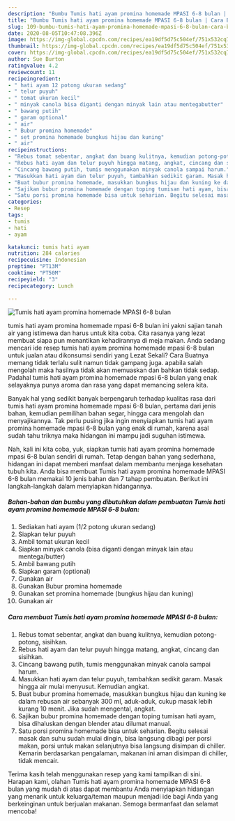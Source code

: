 ```yaml
---
description: "Bumbu Tumis hati ayam promina homemade MPASI 6-8 bulan | Cara Buat Tumis hati ayam promina homemade MPASI 6-8 bulan Yang Enak dan Simpel"
title: "Bumbu Tumis hati ayam promina homemade MPASI 6-8 bulan | Cara Buat Tumis hati ayam promina homemade MPASI 6-8 bulan Yang Enak dan Simpel"
slug: 109-bumbu-tumis-hati-ayam-promina-homemade-mpasi-6-8-bulan-cara-buat-tumis-hati-ayam-promina-homemade-mpasi-6-8-bulan-yang-enak-dan-simpel
date: 2020-08-05T10:47:08.396Z
image: https://img-global.cpcdn.com/recipes/ea19df5d75c504ef/751x532cq70/tumis-hati-ayam-promina-homemade-mpasi-6-8-bulan-foto-resep-utama.jpg
thumbnail: https://img-global.cpcdn.com/recipes/ea19df5d75c504ef/751x532cq70/tumis-hati-ayam-promina-homemade-mpasi-6-8-bulan-foto-resep-utama.jpg
cover: https://img-global.cpcdn.com/recipes/ea19df5d75c504ef/751x532cq70/tumis-hati-ayam-promina-homemade-mpasi-6-8-bulan-foto-resep-utama.jpg
author: Sue Burton
ratingvalue: 4.2
reviewcount: 11
recipeingredient:
- " hati ayam 12 potong ukuran sedang"
- " telur puyuh"
- " tomat ukuran kecil"
- " minyak canola bisa diganti dengan minyak lain atau mentegabutter"
- " bawang putih"
- " garam optional"
- " air"
- " Bubur promina homemade"
- " set promina homemade bungkus hijau dan kuning"
- " air"
recipeinstructions:
- "Rebus tomat sebentar, angkat dan buang kulitnya, kemudian potong-potong, sisihkan."
- "Rebus hati ayam dan telur puyuh hingga matang, angkat, cincang dan sisihkan."
- "Cincang bawang putih, tumis menggunakan minyak canola sampai harum."
- "Masukkan hati ayam dan telur puyuh, tambahkan sedikit garam. Masak hingga air mulai menyusut. Kemudian angkat."
- "Buat bubur promina homemade, masukkan bungkus hijau dan kuning ke dalam rebusan air sebanyak 300 ml, aduk-aduk, cukup masak lebih kurang 10 menit. Jika sudah mengental, angkat."
- "Sajikan bubur promina homemade dengan toping tumisan hati ayam, bisa dihaluskan dengan blender atau dilumat manual."
- "Satu porsi promina homemade bisa untuk seharian. Begitu selesai masak dan suhu sudah mulai dingin, bisa langsung dibagi per porsi makan, porsi untuk makan selanjutnya bisa langsung disimpan di chiller. Kemarin berdasarkan pengalaman, makanan ini aman disimpan di chiller, tidak mencair."
categories:
- Resep
tags:
- tumis
- hati
- ayam

katakunci: tumis hati ayam 
nutrition: 284 calories
recipecuisine: Indonesian
preptime: "PT13M"
cooktime: "PT50M"
recipeyield: "3"
recipecategory: Lunch

---
```



![Tumis hati ayam promina homemade MPASI 6-8 bulan](https://img-global.cpcdn.com/recipes/ea19df5d75c504ef/751x532cq70/tumis-hati-ayam-promina-homemade-mpasi-6-8-bulan-foto-resep-utama.jpg)


tumis hati ayam promina homemade mpasi 6-8 bulan ini yakni sajian tanah air yang istimewa dan harus untuk kita coba. Cita rasanya yang lezat membuat siapa pun menantikan kehadirannya di meja makan.
Anda sedang mencari ide resep tumis hati ayam promina homemade mpasi 6-8 bulan untuk jualan atau dikonsumsi sendiri yang Lezat Sekali? Cara Buatnya memang tidak terlalu sulit namun tidak gampang juga. apabila salah mengolah maka hasilnya tidak akan memuaskan dan bahkan tidak sedap. Padahal tumis hati ayam promina homemade mpasi 6-8 bulan yang enak selayaknya punya aroma dan rasa yang dapat memancing selera kita.

Banyak hal yang sedikit banyak berpengaruh terhadap kualitas rasa dari tumis hati ayam promina homemade mpasi 6-8 bulan, pertama dari jenis bahan, kemudian pemilihan bahan segar, hingga cara mengolah dan menyajikannya. Tak perlu pusing jika ingin menyiapkan tumis hati ayam promina homemade mpasi 6-8 bulan yang enak di rumah, karena asal sudah tahu triknya maka hidangan ini mampu jadi suguhan istimewa.




Nah, kali ini kita coba, yuk, siapkan tumis hati ayam promina homemade mpasi 6-8 bulan sendiri di rumah. Tetap dengan bahan yang sederhana, hidangan ini dapat memberi manfaat dalam membantu menjaga kesehatan tubuh kita. Anda bisa membuat Tumis hati ayam promina homemade MPASI 6-8 bulan memakai 10 jenis bahan dan 7 tahap pembuatan. Berikut ini langkah-langkah dalam menyiapkan hidangannya.

<!--inarticleads1-->

##### Bahan-bahan dan bumbu yang dibutuhkan dalam pembuatan Tumis hati ayam promina homemade MPASI 6-8 bulan:

1. Sediakan  hati ayam (1/2 potong ukuran sedang)
1. Siapkan  telur puyuh
1. Ambil  tomat ukuran kecil
1. Siapkan  minyak canola (bisa diganti dengan minyak lain atau mentega/butter)
1. Ambil  bawang putih
1. Siapkan  garam (optional)
1. Gunakan  air
1. Gunakan  Bubur promina homemade
1. Gunakan  set promina homemade (bungkus hijau dan kuning)
1. Gunakan  air




<!--inarticleads2-->

##### Cara membuat Tumis hati ayam promina homemade MPASI 6-8 bulan:

1. Rebus tomat sebentar, angkat dan buang kulitnya, kemudian potong-potong, sisihkan.
1. Rebus hati ayam dan telur puyuh hingga matang, angkat, cincang dan sisihkan.
1. Cincang bawang putih, tumis menggunakan minyak canola sampai harum.
1. Masukkan hati ayam dan telur puyuh, tambahkan sedikit garam. Masak hingga air mulai menyusut. Kemudian angkat.
1. Buat bubur promina homemade, masukkan bungkus hijau dan kuning ke dalam rebusan air sebanyak 300 ml, aduk-aduk, cukup masak lebih kurang 10 menit. Jika sudah mengental, angkat.
1. Sajikan bubur promina homemade dengan toping tumisan hati ayam, bisa dihaluskan dengan blender atau dilumat manual.
1. Satu porsi promina homemade bisa untuk seharian. Begitu selesai masak dan suhu sudah mulai dingin, bisa langsung dibagi per porsi makan, porsi untuk makan selanjutnya bisa langsung disimpan di chiller. Kemarin berdasarkan pengalaman, makanan ini aman disimpan di chiller, tidak mencair.




Terima kasih telah menggunakan resep yang kami tampilkan di sini. Harapan kami, olahan Tumis hati ayam promina homemade MPASI 6-8 bulan yang mudah di atas dapat membantu Anda menyiapkan hidangan yang menarik untuk keluarga/teman maupun menjadi ide bagi Anda yang berkeinginan untuk berjualan makanan. Semoga bermanfaat dan selamat mencoba!

